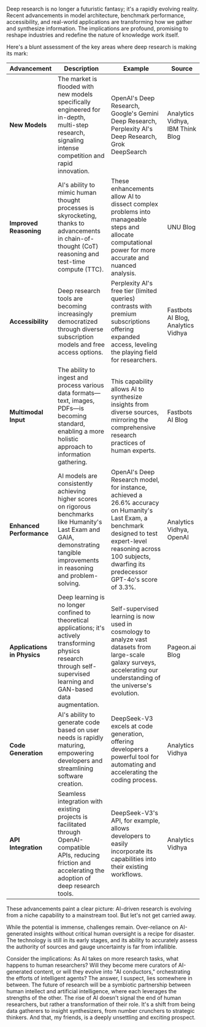 Deep research is no longer a futuristic fantasy; it's a rapidly evolving reality. Recent advancements in model architecture, benchmark performance, accessibility, and real-world applications are transforming how we gather and synthesize information. The implications are profound, promising to reshape industries and redefine the nature of knowledge work itself.

Here's a blunt assessment of the key areas where deep research is making its mark:

| Advancement | Description | Example | Source |
| --- | --- | --- | --- |
| **New Models** | The market is flooded with new models specifically engineered for in-depth, multi-step research, signaling intense competition and rapid innovation. | OpenAI's Deep Research, Google's Gemini Deep Research, Perplexity AI's Deep Research, Grok DeepSearch | Analytics Vidhya, IBM Think Blog |
| **Improved Reasoning** | AI's ability to mimic human thought processes is skyrocketing, thanks to advancements in chain-of-thought (CoT) reasoning and test-time compute (TTC). | These enhancements allow AI to dissect complex problems into manageable steps and allocate computational power for more accurate and nuanced analysis. | UNU Blog |
| **Accessibility** | Deep research tools are becoming increasingly democratized through diverse subscription models and free access options. | Perplexity AI's free tier (limited queries) contrasts with premium subscriptions offering expanded access, leveling the playing field for researchers. | Fastbots AI Blog, Analytics Vidhya |
| **Multimodal Input** | The ability to ingest and process various data formats—text, images, PDFs—is becoming standard, enabling a more holistic approach to information gathering. | This capability allows AI to synthesize insights from diverse sources, mirroring the comprehensive research practices of human experts. | Fastbots AI Blog |
| **Enhanced Performance** | AI models are consistently achieving higher scores on rigorous benchmarks like Humanity's Last Exam and GAIA, demonstrating tangible improvements in reasoning and problem-solving. | OpenAI's Deep Research model, for instance, achieved a 26.6% accuracy on Humanity's Last Exam, a benchmark designed to test expert-level reasoning across 100 subjects, dwarfing its predecessor GPT-4o's score of 3.3%. | Analytics Vidhya, OpenAI |
| **Applications in Physics** | Deep learning is no longer confined to theoretical applications; it's actively transforming physics research through self-supervised learning and GAN-based data augmentation. | Self-supervised learning is now used in cosmology to analyze vast datasets from large-scale galaxy surveys, accelerating our understanding of the universe's evolution. | Pageon.ai Blog |
| **Code Generation** | AI's ability to generate code based on user needs is rapidly maturing, empowering developers and streamlining software creation. | DeepSeek-V3 excels at code generation, offering developers a powerful tool for automating and accelerating the coding process. | Analytics Vidhya |
| **API Integration** | Seamless integration with existing projects is facilitated through OpenAI-compatible APIs, reducing friction and accelerating the adoption of deep research tools. | DeepSeek-V3's API, for example, allows developers to easily incorporate its capabilities into their existing workflows. | Analytics Vidhya |


These advancements paint a clear picture: AI-driven research is evolving from a niche capability to a mainstream tool. But let's not get carried away.

While the potential is immense, challenges remain. Over-reliance on AI-generated insights without critical human oversight is a recipe for disaster. The technology is still in its early stages, and its ability to accurately assess the authority of sources and gauge uncertainty is far from infallible.

Consider the implications: As AI takes on more research tasks, what happens to human researchers? Will they become mere curators of AI-generated content, or will they evolve into "AI conductors," orchestrating the efforts of intelligent agents? The answer, I suspect, lies somewhere in between. The future of research will be a symbiotic partnership between human intellect and artificial intelligence, where each leverages the strengths of the other. The rise of AI doesn't signal the end of human researchers, but rather a transformation of their role. It's a shift from being data gatherers to insight synthesizers, from number crunchers to strategic thinkers. And that, my friends, is a deeply unsettling and exciting prospect.